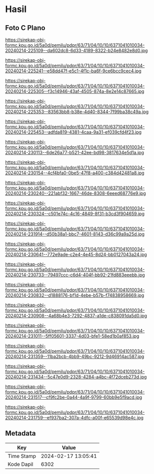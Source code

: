 # Hasil

## Foto C Plano

https://sirekap-obj-formc.kpu.go.id/5a0d/pemilu/pdpr/63/71/04/10/10/6371041010034-20240214-225109--da602dc8-6d33-4189-8322-b24e8482e8d0.jpg

https://sirekap-obj-formc.kpu.go.id/5a0d/pemilu/pdpr/63/71/04/10/10/6371041010034-20240214-225241--e58dd47f-e5c1-4f1c-ba6f-9ce6bcc9cec4.jpg

https://sirekap-obj-formc.kpu.go.id/5a0d/pemilu/pdpr/63/71/04/10/10/6371041010034-20240214-225305--f3c14946-43af-4505-874a-8e2e14c87665.jpg

https://sirekap-obj-formc.kpu.go.id/5a0d/pemilu/pdpr/63/71/04/10/10/6371041010034-20240214-225353--83563bb8-b38e-4d40-8344-7f99ba38c49a.jpg

https://sirekap-obj-formc.kpu.go.id/5a0d/pemilu/pdpr/63/71/04/10/10/6371041010034-20240214-225453--adfda819-4381-4caa-9a31-ef039cfd4f23.jpg

https://sirekap-obj-formc.kpu.go.id/5a0d/pemilu/pdpr/63/71/04/10/10/6371041010034-20240214-230113--6de26a77-b521-42ee-bd98-3817634e5d1a.jpg

https://sirekap-obj-formc.kpu.go.id/5a0d/pemilu/pdpr/63/71/04/10/10/6371041010034-20240214-230154--4cf4bfa0-0be5-47f8-a400-c384d42481a8.jpg

https://sirekap-obj-formc.kpu.go.id/5a0d/pemilu/pdpr/63/71/04/10/10/6371041010034-20240214-230240--221abf32-1667-46de-8308-6eeed68776e9.jpg

https://sirekap-obj-formc.kpu.go.id/5a0d/pemilu/pdpr/63/71/04/10/10/6371041010034-20240214-230324--c501e74c-4c16-4849-8f31-b3cd3f904659.jpg

https://sirekap-obj-formc.kpu.go.id/5a0d/pemilu/pdpr/63/71/04/10/10/6371041010034-20240214-231914--d50b38a1-bbc7-4601-8143-d36c99a9a25d.jpg

https://sirekap-obj-formc.kpu.go.id/5a0d/pemilu/pdpr/63/71/04/10/10/6371041010034-20240214-230641--772e9ade-c2e4-4e45-8d24-bb0127043a24.jpg

https://sirekap-obj-formc.kpu.go.id/5a0d/pemilu/pdpr/63/71/04/10/10/6371041010034-20240214-230733--79497ccc-c6d4-404f-bb92-21fd883eeebb.jpg

https://sirekap-obj-formc.kpu.go.id/5a0d/pemilu/pdpr/63/71/04/10/10/6371041010034-20240214-230832--d1888176-bf1d-4ebe-b57b-f74838958669.jpg

https://sirekap-obj-formc.kpu.go.id/5a0d/pemilu/pdpr/63/71/04/10/10/6371041010034-20240214-230908--4a68b4e3-7292-4837-a1de-c838091da5d0.jpg

https://sirekap-obj-formc.kpu.go.id/5a0d/pemilu/pdpr/63/71/04/10/10/6371041010034-20240214-231011--5ff05601-3337-4d03-bfe1-58ed1b0af853.jpg

https://sirekap-obj-formc.kpu.go.id/5a0d/pemilu/pdpr/63/71/04/10/10/6371041010034-20240214-231359--11ba2bcb-4bb9-49bc-9212-9d46914ac587.jpg

https://sirekap-obj-formc.kpu.go.id/5a0d/pemilu/pdpr/63/71/04/10/10/6371041010034-20240214-231434--5c47e0d9-2328-4284-a4bc-4f72dceb273d.jpg

https://sirekap-obj-formc.kpu.go.id/5a0d/pemilu/pdpr/63/71/04/10/10/6371041010034-20240214-231517--cf9fc2be-0a44-4a9f-9799-60bb9e5f9acd.jpg

https://sirekap-obj-formc.kpu.go.id/5a0d/pemilu/pdpr/63/71/04/10/10/6371041010034-20240214-231759--ef937ba2-307a-4dfc-a00f-e65539d98e4c.jpg


## Metadata

| Key        | Value               |
| ---------- | ------------------- |
| Time Stamp | 2024-02-17 13:05:41 |
| Kode Dapil | 6302                |



